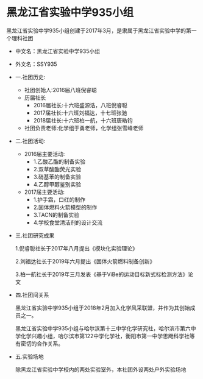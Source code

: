 黑龙江省实验中学935小组
======

黑龙江省实验中学935小组创建于2017年3月，是隶属于黑龙江省实验中学的第一个理科社团
* 中文名：黑龙江省实验中学935小组 
* 外文名：SSY935

* 一.社团历史:
  * 社团创始人:2016届八班倪睿聪
  * 历届社长
    * 2016届社长:十六班盛源浩，八班倪睿聪
    * 2017届社长:十六班刘福达，十七班张驰
    * 2018届社长:十六班柏一航，十六班唐皓钧
  * 社团负责老师:化学组于勇老师，化学组张雪峰老师

* 二.社团活动:
  * 2016届主要活动:
    * 1.乙酸乙酯的制备实验
    * 2.双草酸酯荧光实验
    * 3.硝基苯的制备实验
    * 4.乙醇甲醇鉴别实验
  * 2017届主要活动:
    * 1.护手霜，口红的制作
    * 2.固体燃料火箭模型的制作
    * 3.TACN的制备实验
    * 4.学校食堂清洁剂的设计交流

* 三.社团研究成果
  
  1.倪睿聪社长于2017年八月提出《模块化实验理论》
  
  2.刘福达社长于2019年六月提出《固体火箭燃料制备创新》
  
  3.柏一航社长于2019年三月发表《基于ViBe的运动目标新式标检测方法》论文

* 四.社团间关系
  
  黑龙江省实验中学935小组于2018年2月加入化学风采联盟，并作为其创始成员之一。
  
  黑龙江省实验中学935小组与哈尔滨第十三中学化学研究社，哈尔滨市第六中学化学兴趣小组，哈尔滨市第122中学化学社，衡阳市第一中学思飏科学社等有密切的合作关系。

* 五.实验场地
  
  除黑龙江省实验中学校内的两处实验室外，本社团外设两处户外实验场地

